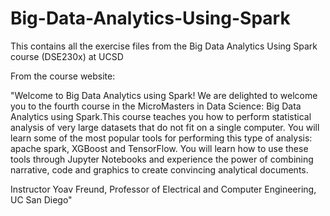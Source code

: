 # Big-Data-Analytics-Using-Spark
This contains all the exercise files from the Big Data Analytics Using Spark course (DSE230x) at UCSD 


From the course website:

"Welcome to Big Data Analytics using Spark!
We are delighted to welcome you to the fourth course in the MicroMasters in Data Science: Big Data Analytics using Spark.This course teaches you how to perform statistical analysis of very large datasets that do not fit on a single computer. You will learn some of the most popular tools for performing this type of analysis: apache spark, XGBoost and TensorFlow. You will learn how to use these tools through Jupyter Notebooks and experience the power of combining narrative, code and graphics to create convincing analytical documents.


Instructor
Yoav Freund, Professor of Electrical and Computer Engineering, UC San Diego"
